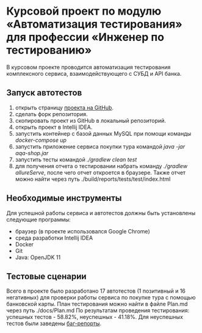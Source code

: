 # Курсовой проект по модулю «Автоматизация тестирования» для профессии «Инженер по тестированию»
В курсовом проекте проводится автоматизация тестирования комплексного сервиса, взаимодействующего с СУБД и API банка.

## Запуск автотестов
1. открыть страницу [проекта на GitHub](https://github.com/Nightfox87/QAProject).
2. сделать форк репозитория.
3. скопировать проект из GitHub в локальный репозиторий.
4. открыть проект в Intellij IDEA.
5. запустить контейнер с базой данных MySQL при помощи команды *docker-compose up*
6. запустить приложение сервиса покупки тура командой *java -jar aqa-shop.jar*
7. запустить тесты командой *./gradlew clean test*
8. для получения отчета о тестировании набрать команду *./gradlew allureServe*, после чего отчет откроется в браузере. Также отчет можно найти через путь ./build/reports/tests/test/index.html

## Необходимые инструменты
Для успешной работы сервиса и автотестов должны быть установлены следующие программы:
- браузер (в проекте использовался Google Chrome)
- среда разработки Intellij IDEA
- Docker
- Git
- Java: OpenJDK 11

## Тестовые сценарии
Всего в проекте было разработано 17 автотестов (1 позитивный и 16 негативных) для проверки работы сервиса по покупке тура с помощью банковской карты.
План тестирования можно найти в файле Plan.md через путь ./docs/Plan.md
По результатам проведения тестирования: успешных тестов - 58.82%, неуспешных - 41.18%.
Для неуспешных тестов были заведены [баг-репорты](https://github.com/Nightfox87/QAProject/issues).


